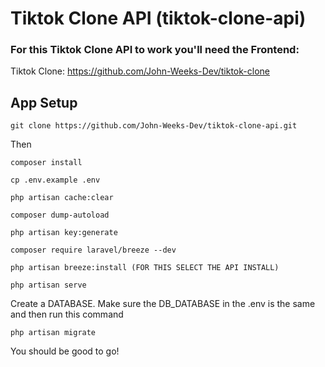 # Tiktok Clone API (tiktok-clone-api)


### For this Tiktok Clone API to work you'll need the Frontend:

Tiktok Clone: https://github.com/John-Weeks-Dev/tiktok-clone

## App Setup

```
git clone https://github.com/John-Weeks-Dev/tiktok-clone-api.git
```

Then
```
composer install 

cp .env.example .env 

php artisan cache:clear 

composer dump-autoload 

php artisan key:generate

composer require laravel/breeze --dev

php artisan breeze:install (FOR THIS SELECT THE API INSTALL)

php artisan serve
```

Create a DATABASE. Make sure the DB_DATABASE in the .env is the same and then run this command 
```
php artisan migrate
```

You should be good to go!


